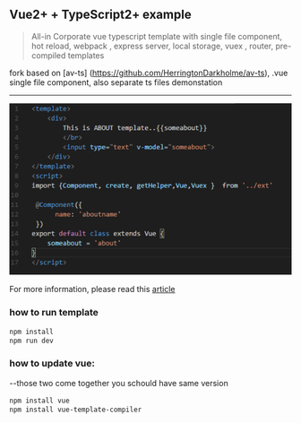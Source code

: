 ##  Vue2+ + TypeScript2+ example 
> All-in Corporate vue typescript template with single file component, hot reload, webpack , express server,
> local storage, vuex , router, pre-compiled templates

fork based on [av-ts] (https://github.com/HerringtonDarkholme/av-ts), .vue single file component, also separate ts files demonstation 

------

![screenshot](screen1.png)

For more information, please read this [article](https://herringtondarkholme.github.io/2016/10/03/vue2-ts2/)

### how to run template
```
npm install 
npm run dev
```

### how to update vue:
--those two come together you schould have same version
```
npm install vue 
npm install vue-template-compiler
```